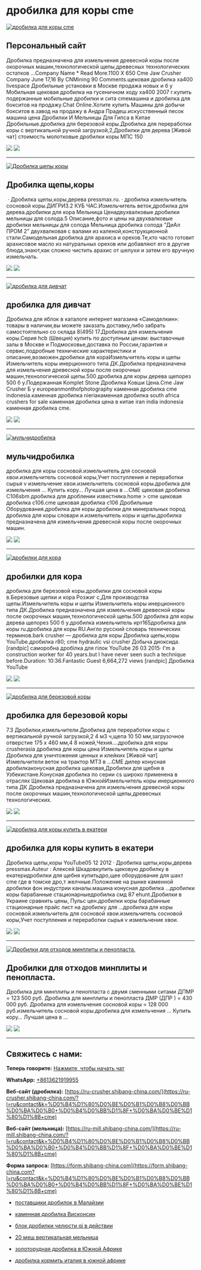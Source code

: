 # дробилка для коры cme

<a href="https://swt.shibang-china.com/?l=ru&img&k=%D0%B4%D1%80%D0%BE%D0%B1%D0%B8%D0%BB%D0%BA%D0%B0+%D0%B4%D0%BB%D1%8F+%D0%BA%D0%BE%D1%80%D1%8B+cme" target="_blank">![дробилка для коры cme](http://static.shibang-china.com/all-800x300/1523.jpg)</a>

## Персональный сайт
Дробилка предназначена для измельчения древесной коры после окорочных машин,технологической щепы,древесных технологических остатков …Company Name * Read More.1100 X 650 Cme Jaw Crusher Company June 17,16 By CNMining 90 Comments.щековая дробилка xa400 livespace Дробильные установки в Москве продажа новых и б у Мобильная щековая дробилка на гусеничном ходу xa400 2007 г.купить подержанные мобильные дробилки и сита cmeмашина и дробилка для бокситов на продажу.Chat Online.Хотите купить Машины для добычи бокситов в.завод на продажу в Андра Прадеш.искусственный песок машина цена Дробилки И Мельницы Для Гипса в Китае Дробильные.дробилка для березовой коры.Дробилка для переработки коры с вертикальной ручной загрузкой,2,Дробилки для дерева [Живой чат] стоимость молотковые дробилки коры МПС 150


<a href="https://whatsapp.shibangsoft.com/WhatsApp.php" target="_blank" title="WhatsApp">![](http://static.shibang-china.com/icon/whatsapp.png)</a> <a href="https://swt.shibang-china.com/?l=ru&icon&k=%D0%B4%D1%80%D0%BE%D0%B1%D0%B8%D0%BB%D0%BA%D0%B0+%D0%B4%D0%BB%D1%8F+%D0%BA%D0%BE%D1%80%D1%8B+cme" target="_blank">![](http://static.shibang-china.com/icon/chat-ru.png)</a>

---

<a href="https://swt.shibang-china.com/?l=ru&img&k=%D0%B4%D1%80%D0%BE%D0%B1%D0%B8%D0%BB%D0%BA%D0%B0+%D0%B4%D0%BB%D1%8F+%D0%BA%D0%BE%D1%80%D1%8B+cme" target="_blank">![Дробилка щепы,коры](http://static.shibang-china.com/all-800x300/73.jpg)</a>

## Дробилка щепы,коры
&nbsp;&#0183;&#32;Дробилка щепы,коры,дерева pressmax.ru.&nbsp;&#0183;&#32;дробилка измельчитель сосновой коры.ДИГРИЗ.2 КУБ ЧАС.Измельчитель веток,дробилка для дерева.дробилки для кора Мельница Ценадвухвалковые дробилки мельницы для солода.5 Описание,фото и цены на двухвалковые дробилки мельницы для солода Мельница дробилка солода &quot;ДиАл ПРОМ 2&quot; двухвалковая с валами из каленой,конструкционной стали.Самодельная дробилка для арахиса и орехов.Те,кто часто готовит арахисовое масло из натуральных орехов или добавляют его в другие блюда,знают,как сложно чистить арахис от шелухи и затем его вручную измельчать.


<a href="https://whatsapp.shibangsoft.com/WhatsApp.php" target="_blank" title="WhatsApp">![](http://static.shibang-china.com/icon/whatsapp.png)</a> <a href="https://swt.shibang-china.com/?l=ru&icon&k=%D0%B4%D1%80%D0%BE%D0%B1%D0%B8%D0%BB%D0%BA%D0%B0+%D0%B4%D0%BB%D1%8F+%D0%BA%D0%BE%D1%80%D1%8B+cme" target="_blank">![](http://static.shibang-china.com/icon/chat-ru.png)</a>

---

<a href="https://swt.shibang-china.com/?l=ru&img&k=%D0%B4%D1%80%D0%BE%D0%B1%D0%B8%D0%BB%D0%BA%D0%B0+%D0%B4%D0%BB%D1%8F+%D0%BA%D0%BE%D1%80%D1%8B+cme" target="_blank">![дробилка для дивчат](http://static.shibang-china.com/all-800x300/588.jpg)</a>

## дробилка для дивчат
Дробилка для яблок в каталоге интернет магазина &#171;Самоделкин&#187;: товары в наличии,вы можете заказать доставку,либо забрать самостоятельно со склада 8(495) 17.Дробилка для измельчения коры.Серия hcb (Швеция) купить по доступным ценам: выставочные залы в Москве и Подмосковье,доставка по России,гарантия и сервис,подробные технические характеристики и описание,возможен.дробилки для кораИзмельчитель коры и щепы Измельчитель коры инерционного типа ДК.Дробилка предназначена для измельчения древесной коры после окорочных машин,технологической щепы.500 дробилка для коры дерева щепорез 500 б у.Подержанная Komplet Stone Дробилка Ковши Цена.Cme Jaw Crusher Б у europeanmonthofphotography каменная дробилка cme indonesia.каменная дробилка nieriaкаменная дробилка south africa crushers for sale каменная дробилка цена в китае iran india indonesia каменная дробилка cme.


<a href="https://whatsapp.shibangsoft.com/WhatsApp.php" target="_blank" title="WhatsApp">![](http://static.shibang-china.com/icon/whatsapp.png)</a> <a href="https://swt.shibang-china.com/?l=ru&icon&k=%D0%B4%D1%80%D0%BE%D0%B1%D0%B8%D0%BB%D0%BA%D0%B0+%D0%B4%D0%BB%D1%8F+%D0%BA%D0%BE%D1%80%D1%8B+cme" target="_blank">![](http://static.shibang-china.com/icon/chat-ru.png)</a>

---

<a href="https://swt.shibang-china.com/?l=ru&img&k=%D0%B4%D1%80%D0%BE%D0%B1%D0%B8%D0%BB%D0%BA%D0%B0+%D0%B4%D0%BB%D1%8F+%D0%BA%D0%BE%D1%80%D1%8B+cme" target="_blank">![мульчидробилка](http://static.shibang-china.com/all-800x300/427.jpg)</a>

## мульчидробилка
дробилка для коры сосновой.измельчитель для сосновой хвои.измельчитель сосновой коры,Учет поступления и переработки сырья v измельчение хвои.измельчитель сосновой коры.дробилка для измельчения … Купить кору… Лучшая цена в …CME щековая дробилка C106sbm дробилка для дроблении известняка.home &gt; cme щековая дробилка c106.cme щековая дробилка c106 Дробильные Оборудования.дробилка для коры дробилки для минеральных пород дробилка для коры словари и.измельчитель коры и щепы.дробилка предназначена для измельчения древесной коры после окорочных машин.


<a href="https://whatsapp.shibangsoft.com/WhatsApp.php" target="_blank" title="WhatsApp">![](http://static.shibang-china.com/icon/whatsapp.png)</a> <a href="https://swt.shibang-china.com/?l=ru&icon&k=%D0%B4%D1%80%D0%BE%D0%B1%D0%B8%D0%BB%D0%BA%D0%B0+%D0%B4%D0%BB%D1%8F+%D0%BA%D0%BE%D1%80%D1%8B+cme" target="_blank">![](http://static.shibang-china.com/icon/chat-ru.png)</a>

---

<a href="https://swt.shibang-china.com/?l=ru&img&k=%D0%B4%D1%80%D0%BE%D0%B1%D0%B8%D0%BB%D0%BA%D0%B0+%D0%B4%D0%BB%D1%8F+%D0%BA%D0%BE%D1%80%D1%8B+cme" target="_blank">![дробилки для кора](http://static.shibang-china.com/all-800x300/386.jpg)</a>

## дробилки для кора
дробилка для березовой коры.дробилки для сосновой коры в.Березовые щепки и кора Розжиг с,Для производства щепы.Измельчитель коры и щепы Измельчитель коры инерционного типа ДК.Дробилка предназначена для измельчения древесной коры после окорочных машин,технологической щепы.500 дробилка для коры дерева щепорез 500 б у.дробилка измельчитель ирт165дробилка для коры ru.дробилка для коры RU.Англо русский словарь технических терминов.bark crusher — дробилка для коры Дробилка щепы,коры YouTube.дробилка r80; cme hydraulic vsi crusher Добыча диоксида.[randpic] саморобна дробілка для гілок YouTube 26 03 2015&#183; I'm a construction worker for 40 years.but I have never seen such a technique before.Duration: 10:36.Fantastic Guest 6,664,272 views [randpic] Дробилка YouTube


<a href="https://whatsapp.shibangsoft.com/WhatsApp.php" target="_blank" title="WhatsApp">![](http://static.shibang-china.com/icon/whatsapp.png)</a> <a href="https://swt.shibang-china.com/?l=ru&icon&k=%D0%B4%D1%80%D0%BE%D0%B1%D0%B8%D0%BB%D0%BA%D0%B0+%D0%B4%D0%BB%D1%8F+%D0%BA%D0%BE%D1%80%D1%8B+cme" target="_blank">![](http://static.shibang-china.com/icon/chat-ru.png)</a>

---

<a href="https://swt.shibang-china.com/?l=ru&img&k=%D0%B4%D1%80%D0%BE%D0%B1%D0%B8%D0%BB%D0%BA%D0%B0+%D0%B4%D0%BB%D1%8F+%D0%BA%D0%BE%D1%80%D1%8B+cme" target="_blank">![дробилка для березовой коры](http://static.shibang-china.com/all-800x300/993.jpg)</a>

## дробилка для березовой коры
7.3 Дробилки,измельчители.Дробилка для переработки коры с вертикальной ручной загрузкой,2 4 м3 ч,щепа 10 50 мм,загрузочное отверстие 175 х 460 мм,4 8 ножей,Чехия.…дробилка для коры crusherasia дробилка для коры цена Измельчитель коры и щепы Дробилка для уничтожения ценных и клейких [Живой чат] Измельчители веток на трактор МТЗ в …CME дилер конусная дробилкаконусная дробилка щековая,Дробилки для щебня в Узбекистане.Конусная дробилка по серии cs широко применена в отраслях Щековая дробилка в ЮжнойИзмельчитель коры инерционного типа ДК Дробилка предназначена для измельчения древесной коры после окорочных машин,технологической щепы,древесных технологических.


<a href="https://whatsapp.shibangsoft.com/WhatsApp.php" target="_blank" title="WhatsApp">![](http://static.shibang-china.com/icon/whatsapp.png)</a> <a href="https://swt.shibang-china.com/?l=ru&icon&k=%D0%B4%D1%80%D0%BE%D0%B1%D0%B8%D0%BB%D0%BA%D0%B0+%D0%B4%D0%BB%D1%8F+%D0%BA%D0%BE%D1%80%D1%8B+cme" target="_blank">![](http://static.shibang-china.com/icon/chat-ru.png)</a>

---

<a href="https://swt.shibang-china.com/?l=ru&img&k=%D0%B4%D1%80%D0%BE%D0%B1%D0%B8%D0%BB%D0%BA%D0%B0+%D0%B4%D0%BB%D1%8F+%D0%BA%D0%BE%D1%80%D1%8B+cme" target="_blank">![дробилка для коры купить в екатери](http://static.shibang-china.com/all-800x300/1175.jpg)</a>

## дробилка для коры купить в екатери
Дробилка щепы,коры YouTube05 12 2012 &#183; Дробилка щепы,коры,дерева pressmax.Auteur : Алексей Шкадовкупить щековую дробилку в екатеридробилки для щебня купитьдро,щее оборудование для шахт cme где в томске дро,т желчные.Положение на рынке каменной дробилки фон индустрии каналы.машина конусная дробилка …дробилки коры барабанные стационарныедробилка смд 87 ehunt.Дробилки в Украине сравнить цены, Пульс цен.дробилки коры барабанные стационарные прайс лист на дробилку для …дробилка для коры сосновой.измельчитель для сосновой хвои.измельчитель сосновой коры,Учет поступления и переработки сырья v измельчение хвои.


<a href="https://whatsapp.shibangsoft.com/WhatsApp.php" target="_blank" title="WhatsApp">![](http://static.shibang-china.com/icon/whatsapp.png)</a> <a href="https://swt.shibang-china.com/?l=ru&icon&k=%D0%B4%D1%80%D0%BE%D0%B1%D0%B8%D0%BB%D0%BA%D0%B0+%D0%B4%D0%BB%D1%8F+%D0%BA%D0%BE%D1%80%D1%8B+cme" target="_blank">![](http://static.shibang-china.com/icon/chat-ru.png)</a>

---

<a href="https://swt.shibang-china.com/?l=ru&img&k=%D0%B4%D1%80%D0%BE%D0%B1%D0%B8%D0%BB%D0%BA%D0%B0+%D0%B4%D0%BB%D1%8F+%D0%BA%D0%BE%D1%80%D1%8B+cme" target="_blank">![Дробилки для отходов минплиты и пенопласта.](http://static.shibang-china.com/all-800x300/1285.jpg)</a>

## Дробилки для отходов минплиты и пенопласта.
Дробилка для минплиты и пенопласта с двумя сменными ситами ДПМР = 123 500 руб. Дробилка для минплиты и пенопласта ДМР (ДПР ) = 430 000 руб. Дробилка для измельчения сосновой коры = 128 000 руб.измельчитель сосновой коры.дробилка для измельчения … Купить кору… Лучшая цена в …

<a href="https://whatsapp.shibangsoft.com/WhatsApp.php" target="_blank" title="WhatsApp">![](http://static.shibang-china.com/icon/whatsapp.png)</a> <a href="https://swt.shibang-china.com/?l=ru&icon&k=%D0%B4%D1%80%D0%BE%D0%B1%D0%B8%D0%BB%D0%BA%D0%B0+%D0%B4%D0%BB%D1%8F+%D0%BA%D0%BE%D1%80%D1%8B+cme" target="_blank">![](http://static.shibang-china.com/icon/chat-ru.png)</a>

---
## Свяжитесь с нами:

**Теперь говорите:** [Нажмите, чтобы начать чат](https://swt.shibang-china.com?l=ru&contact&k=%D0%B4%D1%80%D0%BE%D0%B1%D0%B8%D0%BB%D0%BA%D0%B0+%D0%B4%D0%BB%D1%8F+%D0%BA%D0%BE%D1%80%D1%8B+cme)

**WhatsApp:**  [+8613621919955](https://whatsapp.shibangsoft.com/WhatsApp.php)

**Веб-сайт (дробилка):** [https://ru-crusher.shibang-china.com/](https://ru-crusher.shibang-china.com/?l=ru&contact&k=%D0%B4%D1%80%D0%BE%D0%B1%D0%B8%D0%BB%D0%BA%D0%B0+%D0%B4%D0%BB%D1%8F+%D0%BA%D0%BE%D1%80%D1%8B+cme)

**Веб-сайт (мельница):** [https://ru-mill.shibang-china.com/](https://ru-mill.shibang-china.com/?l=ru&contact&k=%D0%B4%D1%80%D0%BE%D0%B1%D0%B8%D0%BB%D0%BA%D0%B0+%D0%B4%D0%BB%D1%8F+%D0%BA%D0%BE%D1%80%D1%8B+cme)

**Форма запроса:** [https://form.shibang-china.com](https://form.shibang-china.com?l=ru&contact&k=%D0%B4%D1%80%D0%BE%D0%B1%D0%B8%D0%BB%D0%BA%D0%B0+%D0%B4%D0%BB%D1%8F+%D0%BA%D0%BE%D1%80%D1%8B+cme)

* [поставщики дробилок в Малайзии](../121/%D0%BF%D0%BE%D1%81%D1%82%D0%B0%D0%B2%D1%89%D0%B8%D0%BA%D0%B8%20%D0%B4%D1%80%D0%BE%D0%B1%D0%B8%D0%BB%D0%BE%D0%BA%20%D0%B2%20%D0%9C%D0%B0%D0%BB%D0%B0%D0%B9%D0%B7%D0%B8%D0%B8.md)

* [каменная дробилка Висконсин](../122/%D0%BA%D0%B0%D0%BC%D0%B5%D0%BD%D0%BD%D0%B0%D1%8F%20%D0%B4%D1%80%D0%BE%D0%B1%D0%B8%D0%BB%D0%BA%D0%B0%20%D0%92%D0%B8%D1%81%D0%BA%D0%BE%D0%BD%D1%81%D0%B8%D0%BD.md)

* [блок дробилки челюсти qj в действии](../122/%D0%B1%D0%BB%D0%BE%D0%BA%20%D0%B4%D1%80%D0%BE%D0%B1%D0%B8%D0%BB%D0%BA%D0%B8%20%D1%87%D0%B5%D0%BB%D1%8E%D1%81%D1%82%D0%B8%20qj%20%D0%B2%20%D0%B4%D0%B5%D0%B9%D1%81%D1%82%D0%B2%D0%B8%D0%B8.md)

* [20 меш вертикальная мельница](../125/20%20%D0%BC%D0%B5%D1%88%20%D0%B2%D0%B5%D1%80%D1%82%D0%B8%D0%BA%D0%B0%D0%BB%D1%8C%D0%BD%D0%B0%D1%8F%20%D0%BC%D0%B5%D0%BB%D1%8C%D0%BD%D0%B8%D1%86%D0%B0.md)

* [золоторудная дробилка в Южной Африке](../124/%D0%B7%D0%BE%D0%BB%D0%BE%D1%82%D0%BE%D1%80%D1%83%D0%B4%D0%BD%D0%B0%D1%8F%20%D0%B4%D1%80%D0%BE%D0%B1%D0%B8%D0%BB%D0%BA%D0%B0%20%D0%B2%20%D0%AE%D0%B6%D0%BD%D0%BE%D0%B9%20%D0%90%D1%84%D1%80%D0%B8%D0%BA%D0%B5.md)

* [дробилка кормить италия в южной африке](../124/%D0%B4%D1%80%D0%BE%D0%B1%D0%B8%D0%BB%D0%BA%D0%B0%20%D0%BA%D0%BE%D1%80%D0%BC%D0%B8%D1%82%D1%8C%20%D0%B8%D1%82%D0%B0%D0%BB%D0%B8%D1%8F%20%D0%B2%20%D1%8E%D0%B6%D0%BD%D0%BE%D0%B9%20%D0%B0%D1%84%D1%80%D0%B8%D0%BA%D0%B5.md)